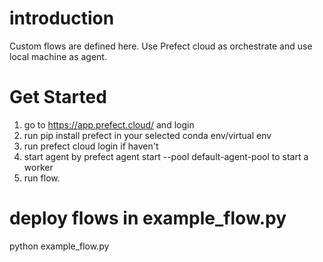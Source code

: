 # introduction
Custom flows are defined here. Use Prefect cloud as orchestrate and use local machine as agent. 

# Get Started
1. go to https://app.prefect.cloud/ and login
2. run pip install prefect in your selected conda env/virtual env
3. run prefect cloud login if haven't
4. start agent by prefect agent start --pool default-agent-pool to start a worker
5. run flow.

# deploy flows in example_flow.py
python example_flow.py